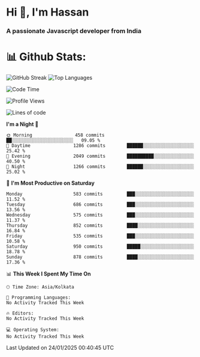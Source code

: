 # Hi 👋, I'm Hassan
### A passionate Javascript developer from India


# 📊 Github Stats:
![GitHub Streak](https://github-readme-streak-stats.herokuapp.com/?user=codeblooded47&theme=dracula&hide_border=false)
![Top Languages](https://github-readme-stats.vercel.app/api/top-langs/?username=codeblooded47&layout=compact&theme=dracula)



<!--START_SECTION:waka-->
![Code Time](http://img.shields.io/badge/Code%20Time-882%20hrs%2034%20mins-blue)

![Profile Views](http://img.shields.io/badge/Profile%20Views-0-blue)

![Lines of code](https://img.shields.io/badge/From%20Hello%20World%20I%27ve%20Written-24.0%20million%20lines%20of%20code-blue)

**I'm a Night 🦉** 

```text
🌞 Morning                458 commits         ██░░░░░░░░░░░░░░░░░░░░░░░   09.05 % 
🌆 Daytime                1286 commits        ██████░░░░░░░░░░░░░░░░░░░   25.42 % 
🌃 Evening                2049 commits        ██████████░░░░░░░░░░░░░░░   40.50 % 
🌙 Night                  1266 commits        ██████░░░░░░░░░░░░░░░░░░░   25.02 % 
```
📅 **I'm Most Productive on Saturday** 

```text
Monday                   583 commits         ███░░░░░░░░░░░░░░░░░░░░░░   11.52 % 
Tuesday                  686 commits         ███░░░░░░░░░░░░░░░░░░░░░░   13.56 % 
Wednesday                575 commits         ███░░░░░░░░░░░░░░░░░░░░░░   11.37 % 
Thursday                 852 commits         ████░░░░░░░░░░░░░░░░░░░░░   16.84 % 
Friday                   535 commits         ███░░░░░░░░░░░░░░░░░░░░░░   10.58 % 
Saturday                 950 commits         █████░░░░░░░░░░░░░░░░░░░░   18.78 % 
Sunday                   878 commits         ████░░░░░░░░░░░░░░░░░░░░░   17.36 % 
```


📊 **This Week I Spent My Time On** 

```text
🕑︎ Time Zone: Asia/Kolkata

💬 Programming Languages: 
No Activity Tracked This Week

🔥 Editors: 
No Activity Tracked This Week

💻 Operating System: 
No Activity Tracked This Week
```


 Last Updated on 24/01/2025 00:40:45 UTC
<!--END_SECTION:waka-->

